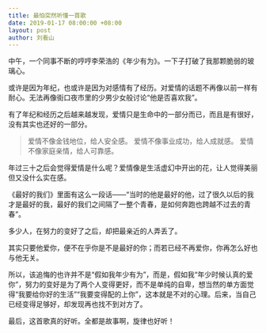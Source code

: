 ```yaml
---
title: 最怕突然听懂一首歌
date: 2019-01-17 08:00:00 +08:00
layout: post
author: 刘看山
---
```


中午，一个同事不断的哼哼李荣浩的《年少有为》。一下子打破了我那颗脆弱的玻璃心。

或许是因为年纪，也或许是因为对感情有了经历。对爱情的话题不再像以前一样有耐心。无法再像街口夜市里的少男少女般讨论“他是否喜欢我”。

有了年纪和经历之后越来越发现，爱情只是生命中的一部分而已，而且是有很好，没有其实也还好的一部分。

>爱情不像金钱地位，给人安全感。
>爱情不像事业成功，给人成就感。
>爱情不像家庭亲情，给人可靠感。

年过三十之后会觉得爱情是什么呢？爱情像是生活虚幻中开出的花，让人觉得美丽但又没什么实在感。

《最好的我们》里面有这么一段话——“当时的他是最好的他，过了很久以后的我才是最好的我，最好的我们之间隔了一整个青春，是如何奔跑也跨越不过去的青春”。

多少人，在努力的变好了之后，却把最亲近的人弄丢了。

其实只要他爱你，便不在乎你是不是最好的你；而若已经不再爱你，你再怎么好也与他无关。

所以，该追悔的也许并不是“假如我年少有为”，而是，假如我“年少时候认真的爱你”，努力的变好是为了两个人变得更好，而不是单纯的自卑，想当然的单方面觉得“我要给你好的生活”“我要变得配的上你”，这本就是不对的心理。后来，当自己已经变得足够好，却发现再也找不到对方了。

最后，这首歌真的好听。全都是故事啊，旋律也好听！